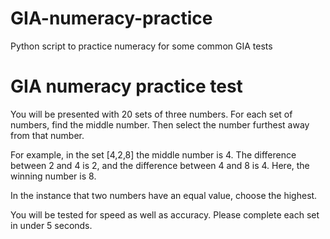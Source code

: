 # GIA-numeracy-practice
Python script to practice numeracy for some common GIA tests


# GIA numeracy practice test
    
You will be presented with 20 sets of three numbers. For each set of numbers, find the middle number.
Then select the number furthest away from that number.

For example, in the set [4,2,8] the middle number is 4.
The difference between 2 and 4 is 2, and the difference between 4 and 8 is 4.
Here, the winning number is 8.

In the instance that two numbers have an equal value, choose the highest.

You will be tested for speed as well as accuracy. 
Please complete each set in under 5 seconds.
